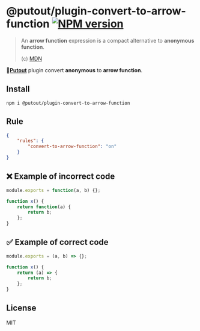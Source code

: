 # @putout/plugin-convert-to-arrow-function [![NPM version][NPMIMGURL]][NPMURL]

[NPMIMGURL]: https://img.shields.io/npm/v/@putout/plugin-convert-to-arrow-function.svg?style=flat&longCache=true
[NPMURL]: https://npmjs.org/package/@putout/plugin-convert-to-arrow-function"npm"

> An **arrow function** expression is a compact alternative to **anonymous function**.
>
> (c) [MDN](https://developer.mozilla.org/en-US/docs/Web/JavaScript/Reference/Functions/Arrow_functions)

🐊[**Putout**](https://github.com/coderaiser/putout) plugin convert **anonymous** to **arrow function**.

## Install

```
npm i @putout/plugin-convert-to-arrow-function
```

## Rule

```json
{
    "rules": {
        "convert-to-arrow-function": "on"
    }
}
```

## ❌ Example of incorrect code

```js
module.exports = function(a, b) {};

function x() {
    return function(a) {
        return b;
    };
}
```

## ✅ Example of correct code

```js
module.exports = (a, b) => {};

function x() {
    return (a) => {
        return b;
    };
}
```

## License

MIT
